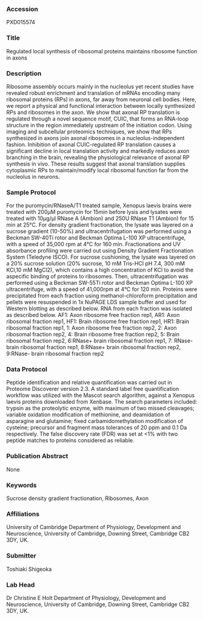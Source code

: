 ### Accession
PXD015574

### Title
Regulated local synthesis of ribosomal proteins maintains  ribosome function in axons

### Description
Ribosome assembly occurs mainly in the nucleolus yet recent studies have revealed robust enrichment and translation of mRNAs encoding many ribosomal proteins (RPs) in axons, far away from neuronal cell bodies. Here, we report a physical and functional interaction between locally synthesized RPs and ribosomes in the axon. We show that axonal RP translation is regulated through a novel sequence motif, CUIC, that forms an RNA-loop structure in the region immediately upstream of the initiation codon. Using imaging and subcellular proteomics techniques, we show that RPs synthesized in axons join axonal ribosomes in a nucleolus-independent fashion. Inhibition of axonal CUIC-regulated RP translation causes a significant decline in local translation activity and markedly reduces axon branching in the brain, revealing the physiological relevance of axonal RP synthesis in vivo. These results suggest that axonal translation supplies cytoplasmic RPs to maintain/modify local ribosomal function far from the nucleolus in neurons.

### Sample Protocol
For the puromycin/RNaseA/T1 treated sample, Xenopus laevis brains were treated with 200μM puromycin for 15min before lysis and lysates were treated with 10μg/μl RNase A (Ambion) and 250U RNase T1 (Ambion) for 15 min at 25°C.  For density gradient fractionation, the lysate was layered on a sucrose gradient (10-50%) and ultracentrifugation was performed using a Beckman SW-40Ti rotor and Beckman Optima L-100 XP ultracentrifuge, with a speed of 35,000 rpm at 4°C for 160 min. Fractionations and UV absorbance profiling were carried out using Density Gradient Fractionation System (Teledyne ISCO). For sucrose cushioning, the lysate was layered on a 20% sucrose solution (20% sucrose, 10 mM Tris-HCl pH 7.4, 300 mM KCl,10 mM MgCl2), which contains a high concentration of KCl to avoid the aspecific binding of proteins to ribosomes. Then, ultracentrifugation was performed using a Beckman SW-55Ti rotor and Beckman Optima L-100 XP ultracentrifuge, with a speed of 41,000rpm at 4°C for 120 min. Proteins were precipitated from each fraction using methanol-chloroform precipitation and pellets were resuspended in 1x NuPAGE LDS sample buffer and used for Western blotting as described below. RNA from each fraction was isolated as described below. AF1: Axon ribosome free fraction rep1, AR1: Axon ribosomal fraction rep1, HF1: Brain ribosome free fraction rep1, HR1: Brain ribosomal fraction rep1, 1: Axon ribosome free fraction rep2, 2: Axon ribosomal fraction rep2, 4: Brain ribosome free fraction rep2, 5: Brain ribosomal fraction rep2, 6:RNase+ brain ribosomal fraction rep1, 7: RNase- brain ribosomal fraction rep1, 8:RNase+ brain ribosomal fraction rep2,  9:RNase- brain ribosomal fraction rep2

### Data Protocol
Peptide identification and relative quantification was carried out in Proteome Discoverer version 2.3. A standard label free quantification workflow was utilized with the Mascot search algorithm, against a Xenopus laevis proteins downloaded from Xenbase. The search parameters included: trypsin as the proteolytic enzyme, with maximum of two missed cleavages; variable oxidation modification of methionine, and deamidation of asparagine and glutamine; fixed carbamidomethylation modification of cysteine; precursor and fragment mass tolerances of 20 ppm and 0.1 Da respectively. The false discovery rate (FDR) was set at <1% with two peptide matches to proteins considered as reliable.

### Publication Abstract
None

### Keywords
Sucrose density gradient fractionation, Ribosomes, Axon

### Affiliations
University of Cambridge
Department of Physiology, Development and Neuroscience, University of Cambridge, Downing Street, Cambridge CB2 3DY, UK.

### Submitter
Toshiaki Shigeoka

### Lab Head
Dr Christine E Holt
Department of Physiology, Development and Neuroscience, University of Cambridge, Downing Street, Cambridge CB2 3DY, UK.


